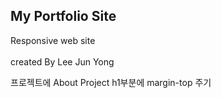 ## My Portfolio Site
Responsive web site
<br><br>
created By Lee Jun Yong

프로젝트에 About Project h1부분에 margin-top 주기
